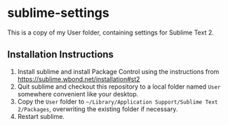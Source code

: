 sublime-settings
================

This is a copy of my User folder, containing settings for Sublime Text 2.

Installation Instructions
-------------------------

1. Install sublime and install Package Control using the instructions from https://sublime.wbond.net/installation#st2
2. Quit sublime and checkout this repository to a local folder named `User` somewhere convenient like your desktop.
3. Copy the `User` folder to `~/Library/Application Support/Sublime Text 2/Packages`, overwriting the existing folder if necessary.
4. Restart sublime.
